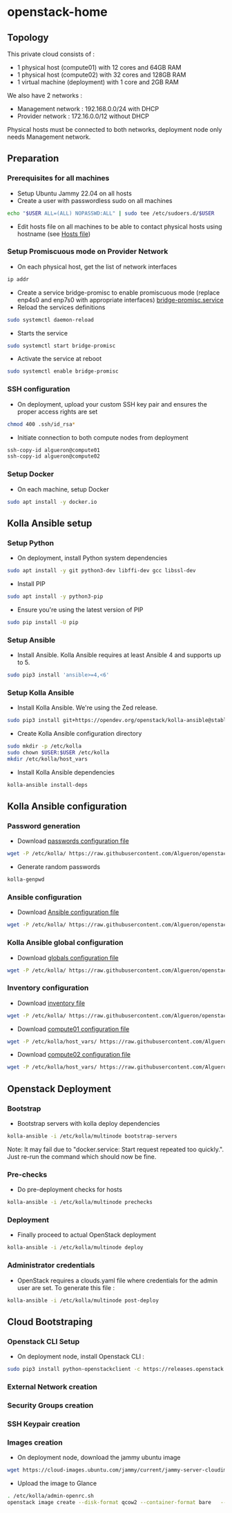 # openstack-home

## Topology

This private cloud consists of :
- 1 physical host (compute01) with 12 cores and 64GB RAM
- 1 physical host (compute02) with 32 cores and 128GB RAM
- 1 virtual machine (deployment) with 1 core and 2GB RAM

We also have 2 networks :
- Management network : 192.168.0.0/24 with DHCP
- Provider network : 172.16.0.0/12 without DHCP

Physical hosts must be connected to both networks, deployment node only needs Management network.

## Preparation

### Prerequisites for all machines

- Setup Ubuntu Jammy 22.04 on all hosts
- Create a user with passwordless sudo on all machines
````bash
echo "$USER ALL=(ALL) NOPASSWD:ALL" | sudo tee /etc/sudoers.d/$USER
````
- Edit hosts file on all machines to be able to contact physical hosts using hostname (see [Hosts file](etc/hosts))

### Setup Promiscuous mode on Provider Network

- On each physical host, get the list of network interfaces
````bash
ip addr
````
- Create a service bridge-promisc to enable promiscuous mode (replace enp4s0 and enp7s0 with appropriate interfaces)
[bridge-promisc.service](etc/systemd/system/bridge-promisc.service)
- Reload the services definitions
````bash
sudo systemctl daemon-reload
````
- Starts the service
````bash
sudo systemctl start bridge-promisc
````
- Activate the service at reboot
````bash
sudo systemctl enable bridge-promisc
````

### SSH configuration
- On deployment, upload your custom SSH key pair and ensures the proper access rights are set
````bash
chmod 400 .ssh/id_rsa*
````
- Initiate connection to both compute nodes from deployment
````bash
ssh-copy-id algueron@compute01
ssh-copy-id algueron@compute02
````

### Setup Docker
- On each machine, setup Docker
````bash
sudo apt install -y docker.io
````

## Kolla Ansible setup

### Setup Python
- On deployment, install Python system dependencies
````bash
sudo apt install -y git python3-dev libffi-dev gcc libssl-dev
````
- Install PIP
````bash
sudo apt install -y python3-pip
````
- Ensure you're using the latest version of PIP
````bash
sudo pip install -U pip
````

### Setup Ansible

- Install Ansible. Kolla Ansible requires at least Ansible 4 and supports up to 5.
````bash
sudo pip3 install 'ansible>=4,<6'
````

### Setup Kolla Ansible

- Install Kolla Ansible. We're using the Zed release.
````bash
sudo pip3 install git+https://opendev.org/openstack/kolla-ansible@stable/zed
````
- Create Kolla Ansible configuration directory
````bash
sudo mkdir -p /etc/kolla
sudo chown $USER:$USER /etc/kolla
mkdir /etc/kolla/host_vars
````
- Install Kolla Ansible dependencies
````bash
kolla-ansible install-deps
````

## Kolla Ansible configuration

### Password generation

- Download [passwords configuration file](etc/kolla/passwords.yml)
````bash
wget -P /etc/kolla/ https://raw.githubusercontent.com/Algueron/openstack-home/main/etc/kolla/passwords.yml
````
- Generate random passwords
````bash
kolla-genpwd
````

### Ansible configuration

- Download [Ansible configuration file](etc/kolla/ansible.cfg)
````bash
wget -P /etc/kolla/ https://raw.githubusercontent.com/Algueron/openstack-home/main/etc/kolla/ansible.cfg
````

### Kolla Ansible global configuration

- Download [globals configuration file](etc/kolla/globals.yml)
````bash
wget -P /etc/kolla/ https://raw.githubusercontent.com/Algueron/openstack-home/main/etc/kolla/globals.yml
````

### Inventory configuration

- Download [inventory file](etc/kolla/multinode)
````bash
wget -P /etc/kolla/ https://raw.githubusercontent.com/Algueron/openstack-home/main/etc/kolla/multinode
````
- Download [compute01 configuration file](etc/kolla/host_vars/compute01)
````bash
wget -P /etc/kolla/host_vars/ https://raw.githubusercontent.com/Algueron/openstack-home/main/etc/kolla/host_vars/compute01
````
- Download [compute02 configuration file](etc/kolla/host_vars/compute02)
````bash
wget -P /etc/kolla/host_vars/ https://raw.githubusercontent.com/Algueron/openstack-home/main/etc/kolla/host_vars/compute02
````

## Openstack Deployment

### Bootstrap

- Bootstrap servers with kolla deploy dependencies
````bash
kolla-ansible -i /etc/kolla/multinode bootstrap-servers
````
Note: It may fail due to "docker.service: Start request repeated too quickly.". Just re-run the command which should now be fine.

### Pre-checks

- Do pre-deployment checks for hosts
````bash
kolla-ansible -i /etc/kolla/multinode prechecks
````

### Deployment

- Finally proceed to actual OpenStack deployment
````bash
kolla-ansible -i /etc/kolla/multinode deploy
````

### Administrator credentials

- OpenStack requires a clouds.yaml file where credentials for the admin user are set. To generate this file :
````bash
kolla-ansible -i /etc/kolla/multinode post-deploy
````

## Cloud Bootstraping

### Openstack CLI Setup

- On deployment node, install Openstack CLI :
````bash
sudo pip3 install python-openstackclient -c https://releases.openstack.org/constraints/upper/zed
````

### External Network creation
### Security Groups creation
### SSH Keypair creation
### Images creation

- On deployment node, download the jammy ubuntu image
````bash
wget https://cloud-images.ubuntu.com/jammy/current/jammy-server-cloudimg-amd64.img
````
- Upload the image to Glance
````bash
. /etc/kolla/admin-openrc.sh
openstack image create --disk-format qcow2 --container-format bare   --public --file jammy-server-cloudimg-amd64.img ubuntu-server-22.04
````
